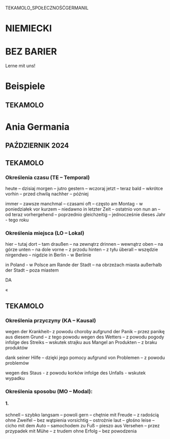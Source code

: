 TEKAMOLO\_SPOŁECZNOŚĆGERMANIL 

# NIEMIECKI 

# BEZ BARIER 

Lerne mit uns! 

# Beispiele 

## TEKAMOLO 

# Ania Germania 

## PAŹDZIERNIK 2024 

## TEKAMOLO 

### Określenia czasu (TE – Temporal) 

heute – dzisiaj morgen – jutro gestern – wczoraj jetzt – teraz bald – wkrótce vorhin – przed chwilą nachher – później 

immer – zawsze manchmal – czasami oft – często am Montag - w poniedziałek vor kurzem – niedawno in letzter Zeit – ostatnio von nun an – od teraz vorhergehend – poprzednio gleichzeitig – jednocześnie dieses Jahr - tego roku 

### Określenia miejsca (LO – Lokal) 

hier – tutaj dort – tam draußen – na zewnątrz drinnen – wewnątrz oben – na górze unten – na dole vorne – z przodu hinten – z tyłu überall – wszędzie nirgendwo – nigdzie in Berlin - w Berlinie 

in Poland - w Polsce am Rande der Stadt – na obrzeżach miasta außerhalb der Stadt – poza miastem 

DA 

« 

## TEKAMOLO 

### Określenia przyczyny (KA – Kausal) 

wegen der Krankheit– z powodu choroby aufgrund der Panik – przez panikę aus diesem Grund – z tego powodu wegen des Wetters – z powodu pogody infolge des Streiks – wskutek strajku aus Mangel an Produkten – z braku produktów 

dank seiner Hilfe – dzięki jego pomocy aufgrund von Problemen – z powodu problemów 

wegen des Staus - z powodu korków infolge des Unfalls - wskutek wypadku 

### Określenia sposobu (MO – Modal): 

#### 1. 

schnell – szybko langsam – powoli gern – chętnie mit Freude – z radością ohne Zweifel – bez wątpienia vorsichtig – ostrożnie laut – głośno leise – cicho mit dem Auto – samochodem zu Fuß – pieszo aus Versehen – przez przypadek mit Mühe – z trudem ohne Erfolg – bez powodzenia 

